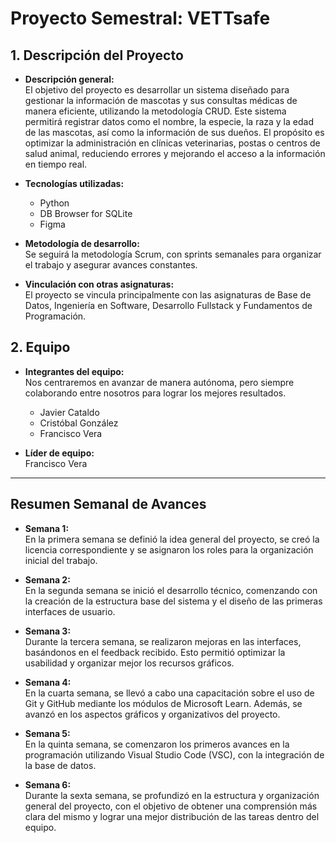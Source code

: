 # Proyecto Semestral: VETTsafe

## 1. Descripción del Proyecto
- **Descripción general:**  
El objetivo del proyecto es desarrollar un sistema diseñado para gestionar la información de mascotas y sus consultas médicas de manera eficiente, utilizando la metodología CRUD. Este sistema permitirá registrar datos como el nombre, la especie, la raza y la edad de las mascotas, así como la información de sus dueños. El propósito es optimizar la administración en clínicas veterinarias, postas o centros de salud animal, reduciendo errores y mejorando el acceso a la información en tiempo real.

- **Tecnologías utilizadas:**  
  - Python  
  - DB Browser for SQLite  
  - Figma

- **Metodología de desarrollo:**  
  Se seguirá la metodología Scrum, con sprints semanales para organizar el trabajo y asegurar avances constantes.

- **Vinculación con otras asignaturas:**  
  El proyecto se vincula principalmente con las asignaturas de Base de Datos, Ingeniería en Software, Desarrollo Fullstack y Fundamentos de Programación.

## 2. Equipo
- **Integrantes del equipo:**  
  Nos centraremos en avanzar de manera autónoma, pero siempre colaborando entre nosotros para lograr los mejores resultados.  
  - Javier Cataldo  
  - Cristóbal González  
  - Francisco Vera

- **Líder de equipo:**  
  Francisco Vera

---

## Resumen Semanal de Avances

- **Semana 1:**  
  En la primera semana se definió la idea general del proyecto, se creó la licencia correspondiente y se asignaron los roles para la organización inicial del trabajo.

- **Semana 2:**  
  En la segunda semana se inició el desarrollo técnico, comenzando con la creación de la estructura base del sistema y el diseño de las primeras interfaces de usuario.

- **Semana 3:**  
  Durante la tercera semana, se realizaron mejoras en las interfaces, basándonos en el feedback recibido. Esto permitió optimizar la usabilidad y organizar mejor los recursos gráficos.

- **Semana 4:**  
  En la cuarta semana, se llevó a cabo una capacitación sobre el uso de Git y GitHub mediante los módulos de Microsoft Learn. Además, se avanzó en los aspectos gráficos y organizativos del proyecto.

- **Semana 5:**  
  En la quinta semana, se comenzaron los primeros avances en la programación utilizando Visual Studio Code (VSC), con la integración de la base de datos.

- **Semana 6:**  
  Durante la sexta semana, se profundizó en la estructura y organización general del proyecto, con el objetivo de obtener una comprensión más clara del mismo y lograr una mejor distribución de las tareas dentro del equipo.
